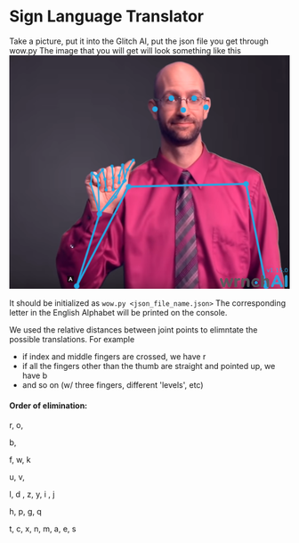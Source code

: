 # Sign Language Translator
Take a picture, put it into the Glitch AI, put the json file you get through wow.py
The image that you will get will look something like this
![sign language a](annotated_media-a[1].png)

It should be initialized as `wow.py <json_file_name.json>`
The corresponding letter in the English Alphabet will be printed on the console.

We used the relative distances between joint points to elimntate the possible translations. 
For example
  - if index and middle fingers are crossed, we have r
  - if all the fingers other than the thumb are straight and pointed up, we have b
  - and so on (w/ three fingers, different 'levels', etc)

#### Order of elimination:
r, o,

b,

f, w, k

u, v, 

l, d , z, y, i , j

h, p, g, q

t, c, x, n, m, a, e, s

